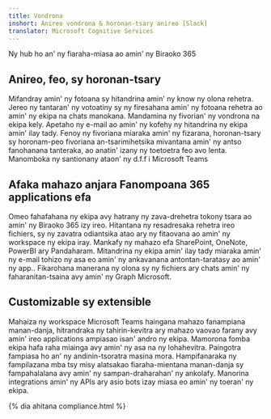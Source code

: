 ```yaml
---
title: Vondrona
inshort: Anireo vondrona & horonan-tsary anireo [Slack]
translator: Microsoft Cognitive Services
---
```



Ny hub ho an' ny fiaraha-miasa ao amin' ny Biraoko 365 

## Anireo, feo, sy horonan-tsary
Mifandray amin' ny fotoana sy hitandrina amin' ny know ny olona rehetra. Jereo ny tantaran' ny votoatiny sy ny firesahana amin' ny fotoana rehetra ao amin' ny ekipa na chats manokana. Mandamina ny fivorian' ny vondrona na ekipa kely. Apetaho ny e-mail ao amin' ny kofehy ny hitandrina ny ekipa amin' ilay tady. Fenoy ny fivoriana miaraka amin' ny fizarana, horonan-tsary sy horonam-peo fivoriana an-tsarimihetsika mivantana amin' ny antso fanohanana tanteraka, ao anatin' izany ny toetoetra feo avo lenta. 
Manomboka ny santionany ataon' ny d.f.f i Microsoft Teams 

## Afaka mahazo anjara Fanompoana 365 applications efa
Omeo fahafahana ny ekipa avy hatrany ny zava-drehetra tokony tsara ao amin' ny Biraoko 365 izy ireo. Hitantana ny resadresaka rehetra ireo fichiers, sy ny zavatra odiantsika atao ary ny fitaovana ao amin' ny workspace ny ekipa iray. Mankafy ny mahazo efa SharePoint, OneNote, PowerBI ary Pandaharam. Mitandrina ny ekipa amin' ilay tady miaraka amin' ny e-mail tohizo ny asa eo amin' ny ankavanana antontan-taratasy ao amin' ny app.. Fikarohana manerana ny olona sy ny fichiers ary chats amin' ny faharanitan-tsaina avy amin' ny Graph Microsoft. 

## Customizable sy extensible
Mahaiza ny workspace Microsoft Teams haingana mahazo fanampiana manan-danja, hitrandraka ny tahirin-kevitra ary mahazo vaovao farany avy amin' ireo applications ampiasao isan' andro ny ekipa. Mamorona fomba ekipa hafa raha miainga avy amin' ny asa na ny lohahevitra. Paingotra fampiasa ho an' ny andinin-tsoratra masina mora. Hampifanaraka ny fampilazana mba tsy misy alatsakao fiaraha-mientana manan-danja sy fampahalalana avy amin' ny sampan-draharahan' ny ankolafy. Manorina integrations amin' ny APIs ary asio bots izay miasa eo amin' ny toeran' ny ekipa. 




{% dia ahitana compliance.html %}

